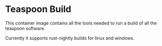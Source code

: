# Teaspoon Build

This container image contains all the tools needed to run a build of all the teaspoon software. 

Currently it supports rust-nightly builds for linux and windows.